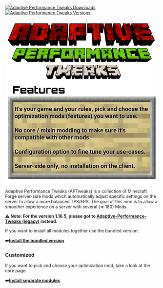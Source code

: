 [![Adaptive Performance Tweaks Downloads](http://cf.way2muchnoise.eu/full_561087_downloads.svg)](https://www.curseforge.com/minecraft/mc-mods/adaptive-performance-tweaks-core)
[![Adaptive Performance Tweaks Versions](http://cf.way2muchnoise.eu/versions/Minecraft_561087_all.svg)](https://www.curseforge.com/minecraft/mc-mods/adaptive-performance-tweaks-core)

![Adaptive Performance Tweaks: Core][header]

Adaptive Performance Tweaks (APTweaks) is a collection of Minecraft Forge server-side mods which
automatically adjust specific settings on the server to allow a more balanced TPS/FPS.
The goal of this mod is to allow a smoother experience on a server with several (=> 180) Mods.

**⚠️ Note: For the version 1.16.5, please got
to [Adaptive-Performance-Tweaks (legacy)][adaptive_performance_tweaks_legacy] instead.**

If you want to install all modules together use the bundled version:

**➡️[Install the bundled version][bundled]**

### Customized

If you want to pick and choose your optimization mod, take a look at the core page:

**➡️[Install separate modules][core-readme]**

[header]: wiki/images/aptweaks-header.png

[core-readme]: ./core/README.md

[core]: https://www.curseforge.com/minecraft/mc-mods/adaptive-performance-tweaks-core

[bundled]: https://www.curseforge.com/minecraft/mc-mods/adaptive-performance-tweaks

[gamerules]: https://www.curseforge.com/minecraft/mc-mods/adaptive-performance-tweaks-gamerules

[items]: https://www.curseforge.com/minecraft/mc-mods/adaptive-performance-tweaks-items

[adaptive_performance_tweaks_legacy]: https://github.com/MarkusBordihn/BOs-Adaptive-Performance-Tweaks/tree/1.16.5

